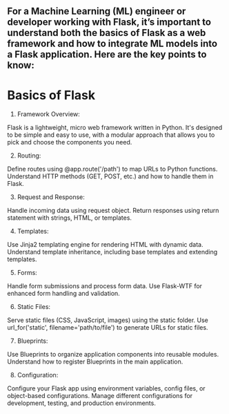 ## For a Machine Learning (ML) engineer or developer working with Flask, it’s important to understand both the basics of Flask as a web framework and how to integrate ML models into a Flask application. Here are the key points to know:

# Basics of Flask

1) Framework Overview:

Flask is a lightweight, micro web framework written in Python.
It's designed to be simple and easy to use, with a modular approach that allows you to pick and choose the components you need.

2) Routing:

Define routes using @app.route('/path') to map URLs to Python functions.
Understand HTTP methods (GET, POST, etc.) and how to handle them in Flask.

3) Request and Response:

Handle incoming data using request object.
Return responses using return statement with strings, HTML, or templates.

4) Templates:

Use Jinja2 templating engine for rendering HTML with dynamic data.
Understand template inheritance, including base templates and extending templates.

5) Forms:

Handle form submissions and process form data.
Use Flask-WTF for enhanced form handling and validation.

6) Static Files:

Serve static files (CSS, JavaScript, images) using the static folder.
Use url_for('static', filename='path/to/file') to generate URLs for static files.

7) Blueprints:

Use Blueprints to organize application components into reusable modules.
Understand how to register Blueprints in the main application.

8) Configuration:

Configure your Flask app using environment variables, config files, or object-based configurations.
Manage different configurations for development, testing, and production environments.